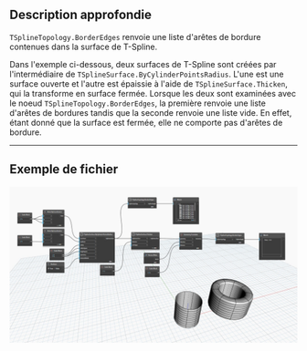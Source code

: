 ## Description approfondie
`TSplineTopology.BorderEdges` renvoie une liste d'arêtes de bordure contenues dans la surface de T-Spline.

Dans l'exemple ci-dessous, deux surfaces de T-Spline sont créées par l'intermédiaire de `TSplineSurface.ByCylinderPointsRadius`. L'une est une surface ouverte et l'autre est épaissie à l'aide de `TSplineSurface.Thicken`, qui la transforme en surface fermée. Lorsque les deux sont examinées avec le noeud `TSplineTopology.BorderEdges`, la première renvoie une liste d'arêtes de bordures tandis que la seconde renvoie une liste vide. En effet, étant donné que la surface est fermée, elle ne comporte pas d'arêtes de bordure.
___
## Exemple de fichier

![TSplineTopology.BorderEdges](./Autodesk.DesignScript.Geometry.TSpline.TSplineTopology.BorderEdges_img.jpg)
